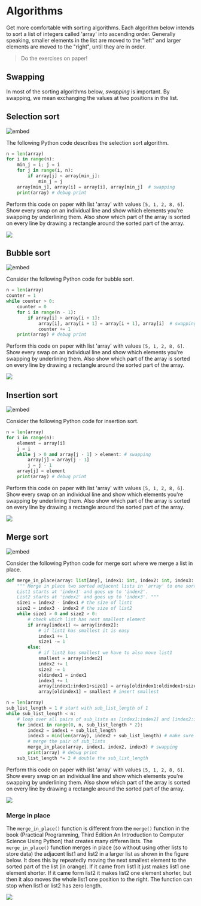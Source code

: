 # Algorithms

Get more comfortable with sorting algorithms. Each algorithm below intends to sort a list of integers called 'array' into ascending order. Generally speaking, smaller elements in the list are moved to the "left" and larger elements are moved to the "right", until they are in order.

> Do the exercises on paper!

## Swapping

In most of the sorting algorithms below, *swapping* is important. By swapping, we mean exchanging the values at two positions in the list.

## Selection sort

![embed](https://www.youtube.com/embed/NEbb4XqKDNU)

The following Python code describes the selection sort algorithm.

~~~ python
n = len(array)
for i in range(n):
    min_j = i; j = i
    for j in range(i, n):
        if array[j] < array[min_j]:
            min_j = j
    array[min_j], array[i] = array[i], array[min_j]  # swapping
    print(array) # debug print
~~~

Perform this code on paper with list 'array' with values `[5, 1, 2, 8, 6]`. Show every swap on an individual line and show which elements you're swapping by underlining them. Also show which part of the array is sorted on every line by drawing a rectangle around the sorted part of the array.  

![](sort.PNG)

## Bubble sort

![embed](https://www.youtube.com/embed/LZaU8GHNsQI)

Consider the following Python code for bubble sort.

~~~ python
n = len(array)
counter = 1
while counter > 0:
    counter = 0
    for i in range(n - 1):
        if array[i] > array[i + 1]:
            array[i], array[i + 1] = array[i + 1], array[i]  # swapping
            counter += 1
    print(array) # debug print
~~~

Perform this code on paper with list 'array' with values `[5, 1, 2, 8, 6]`. Show every swap on an individual line and show which elements you're swapping by underlining them. Also show which part of the array is sorted on every line by drawing a rectangle around the sorted part of the array.  

![](sort.PNG)

## Insertion sort

![embed](https://www.youtube.com/embed/ntB1D3Bbz5I)

Consider the following Python code for insertion sort.

~~~ python
n = len(array)
for i in range(n):
    element = array[i]
    j = i
    while j > 0 and array[j - 1] > element: # swapping
        array[j] = array[j - 1]
        j = j - 1
    array[j] = element
    print(array) # debug print
~~~

Perform this code on paper with list 'array' with values `[5, 1, 2, 8, 6]`. Show every swap on an individual line and show which elements you're swapping by underlining them. Also show which part of the array is sorted on every line by drawing a rectangle around the sorted part of the array.  

![](sort.PNG)

## Merge sort

![embed](https://www.youtube.com/embed/yF3hMKmCk1A)

Consider the following Python code for merge sort where we merge a list in place.

~~~ python
def merge_in_place(array: list[Any], index1: int, index2: int, index3: int) -> None:
    """ Merge in place two sorted adjacent lists in 'array' to one sorted list. 
    List1 starts at 'index1' and goes up to 'index2'. 
    List2 starts at 'index2' and goes up to 'index3'. """
    size1 = index2 - index1 # the size of list1
    size2 = index3 - index2 # the size of list2
    while size1 > 0 and size2 > 0:
        # check which list has next smallest element
        if array[index1] <= array[index2]:
            # if list1 has smallest it is easy
            index1 += 1
            size1 -= 1
        else:
            # if list2 has smallest we have to also move list1
            smallest = array[index2]
            index2 += 1
            size2 -= 1
            oldindex1 = index1
            index1 += 1
            array[index1:index1+size1] = array[oldindex1:oldindex1+size1] # moves list1
            array[oldindex1] = smallest # insert smallest

n = len(array)
sub_list_length = 1 # start with sub_list_length of 1
while sub_list_length < n:
    # loop over all pairs of sub_lists as [index1:index2] and [index2:index3] 
    for index1 in range(0, n, sub_list_length * 2):
        index2 = index1 + sub_list_length
        index3 = min(len(array), index2 + sub_list_length) # make sure index3 is valid
        # merge the pair of sub_lists
        merge_in_place(array, index1, index2, index3) # swapping
        print(array) # debug print
    sub_list_length *= 2 # double the sub_list_length
~~~

Perform this code on paper with list 'array' with values `[5, 1, 2, 8, 6]`. Show every swap on an individual line and show which elements you're swapping by underlining them. Also show which part of the array is sorted on every line by drawing a rectangle around the sorted part of the array.  

![](sort.PNG)

### Merge in place

The ```merge_in_place()``` function is different from the
```merge()``` function in the book (Practical Programming, Third
Edition An Introduction to Computer Science Using Python) that creates
many differen lists. The ```merge_in_place()``` function merges in
place (so without using other lists to store data) the adjacent list1
and list2 in a larger list as shown in the figure below. It does this by
repeatedly moving the next smallest element to the sorted part of the
list (in orange). If it came from list1 it just makes list1 one
element shorter. If it came form list2 it makes list2 one element
shorter, but then it also moves the whole list1 one position to the
right. The function can stop when list1 or list2 has zero length.

![](merge_in_place.png)
